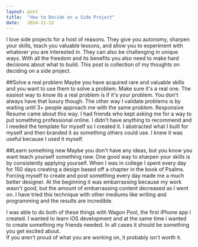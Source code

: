 ```yaml
---
layout: post
title:  "How to Decide on a Side Project"
date:   2014-11-12
---
```



I love side projects for a host of reasons. 
They give you autonomy, sharpen your skills, teach you valuable lessons, and allow you to experiment with whatever you are interested in.
They can also be challenging in unique ways. 
With all the freedom and its benefits you also need to make hard decisions about what to build. 
This post is collection of my thoughts on deciding on a side project.


##Solve a real problem
Maybe you have acquired rare and valuable skills and you want to use them to solve a problem.
Make sure it's a real one. The easiest way to know its a real problem is if it's your problem.
You don't always have that luxury though. The other way I validate problems is by waiting until 3+ people approach me with the same problem.
Responsive Resume came about this way. I had friends who kept asking me for a way to put something professional online.
I didn't have anything to recommend and I needed the template for myself so I created it.
I abstracted what I built for myself and then branded it as something others could use. I knew it was useful because I used it myself.


##Learn something new
Maybe you don't have any ideas, but you know you want teach yourself something new.
One good way to sharpen your skills is by consistently applying yourself.
When I was in college I spent every day for 150 days creating a design based off a chapter in the book of Psalms.
Forcing myself to create and post something every day made me a much better designer.
At the beginning it was embarrassing because my work wasn't good, but the amount of embarrassing content decreased as I went on.
I have tried this technique with other mediums like writing and programming and the results are incredible. 


I was able to do both of these things with Wagon Pool, the first iPhone app I created.
I wanted to learn iOS development and at the same time i wanted to create something my friends needed.
In all cases it should be something you get excited about.  
If you aren't proud of what you are working on, it probably isn't worth it.